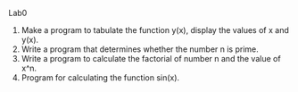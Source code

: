 Lab0
1. Make a program to tabulate the function y(x), display the values of x and y(x). 
2. Write a program that determines whether the number n is prime. 
3. Write a program to calculate the factorial of number n and the value of x^n.
4. Program for calculating the function sin(x).